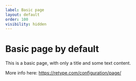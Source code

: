 ```yaml
---
label: Basic page
layout: default
order: 100
visibility: hidden
---
```

# Basic page by default

This is a basic page, with only a title and some text content.

More info here: https://retype.com/configuration/page/